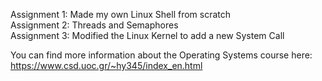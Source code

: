 Assignment 1: Made my own Linux Shell from scratch  
Assignment 2: Threads and Semaphores  
Assignment 3: Modified the Linux Kernel to add a new System Call  

You can find more information about the Operating Systems course here:  
https://www.csd.uoc.gr/~hy345/index_en.html
